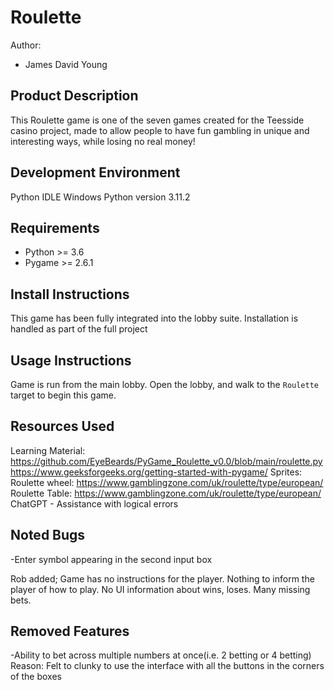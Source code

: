 Roulette
=========

Author:
- James David Young

Product Description
-------------------------
This Roulette game is one of the seven games created for the Teesside casino project,
made to allow people to have fun gambling in unique and interesting ways, while losing
no real money!

Development Environment
------------------------
Python IDLE
Windows
Python version 3.11.2

Requirements
---------------

- Python >= 3.6
- Pygame >= 2.6.1

Install Instructions
--------------------

This game has been fully integrated into the lobby suite.
Installation is handled as part of the full project

Usage Instructions
------------------

Game is run from the main lobby. 
Open the lobby, and walk to the `Roulette` target to begin this game.

Resources Used
-------------------
Learning Material:
https://github.com/EyeBeards/PyGame_Roulette_v0.0/blob/main/roulette.py
https://www.geeksforgeeks.org/getting-started-with-pygame/
Sprites:
Roulette wheel: https://www.gamblingzone.com/uk/roulette/type/european/
Roulette Table: https://www.gamblingzone.com/uk/roulette/type/european/
ChatGPT - Assistance with logical errors

Noted Bugs
------------
-Enter symbol appearing in the second input box

Rob added;
Game has no instructions for the player. Nothing to inform the player of how to play.
No UI information about wins, loses.
Many missing bets.


Removed Features
-------------------
-Ability to bet across multiple numbers at once(i.e. 2 betting or 4 betting)
 Reason: Felt to clunky to use the interface with all the buttons in the corners
         of the boxes